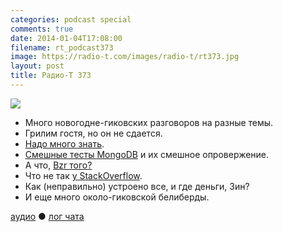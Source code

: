 ```yaml
---
categories: podcast special
comments: true
date: 2014-01-04T17:08:00
filename: rt_podcast373
image: https://radio-t.com/images/radio-t/rt373.jpg
layout: post
title: Радио-Т 373
---
```


![](https://radio-t.com/images/radio-t/rt373.jpg)

* Много новогодне-гиковских разговоров на разные темы.
* Грилим гостя, но он не сдается.
* [Надо много знать](http://blog.pluralsight.com/more-programming-languages-more-money).
* [Смешные тесты MongoDB](http://goo.gl/HxRFHa) и их смешное опровержение.
* А что, [Bzr того?](https://lists.gnu.org/archive/html/emacs-devel/2014-01/msg00005.html)
* Что не так [у StackOverflow](http://michael.richter.name/blogs/why-i-no-longer-contribute-to-stackoverflow/).
* Как (неправильно) устроено все, и где деньги, Зин?
* И еще много около-гиковской белиберды.


[аудио](http://cdn.radio-t.com/rt_podcast373.mp3) ● [лог чата](http://chat.radio-t.com/logs/radio-t-373.html)
<audio src="http://cdn.radio-t.com/rt_podcast373.mp3" preload="none"></audio>
